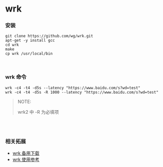# wrk


### 安装
```console
git clone https://github.com/wg/wrk.git
apt-get -y install gcc
cd wrk
make
cp wrk /usr/local/bin
```

<br>

### wrk 命令
```console
wrk -c4 -t4 -d5s --latency "https://www.baidu.com/s?wd=test"
wrk -c4 -t4 -d5s -R 1000 --latency "https://www.baidu.com/s?wd=test"
```

>NOTE:
>
>wrk2 中 -R 为必填项


<br><br>

### 相关拓展
- [wrk 备用下载](https://gitee.com/am2901/wrk.git)
- [wrk 使用参考](https://blog.csdn.net/ccccsy99/article/details/105958366)